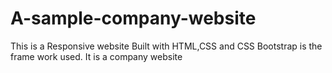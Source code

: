 # A-sample-company-website
 This is a Responsive website Built with HTML,CSS and CSS
 Bootstrap is the frame work used.
 It is a company website
